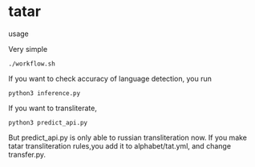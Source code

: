 # tatar
usage

Very simple
```
./workflow.sh
```
If you want to check accuracy of language detection, you run
```
python3 inference.py
```

If you want to transliterate,
```
python3 predict_api.py
```
But predict_api.py is only able to russian transliteration now.
If you make tatar transliteration rules,you add it to alphabet/tat.yml, and change transfer.py.